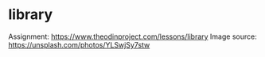 # library
Assignment: https://www.theodinproject.com/lessons/library
Image source: https://unsplash.com/photos/YLSwjSy7stw
